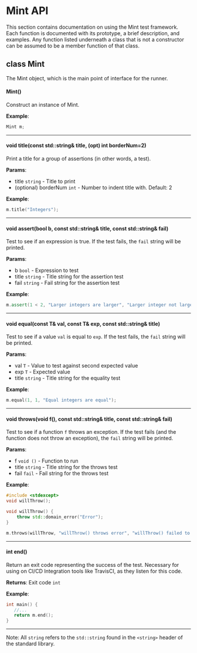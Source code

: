 # Mint API

This section contains documentation on using the Mint test framework. Each function is documented with its prototype, a brief description, and examples. Any function listed underneath a class that is not a constructor can be assumed to be a member function of that class.

## class Mint

The Mint object, which is the main point of interface for the runner.

#### Mint()

Construct an instance of Mint.

**Example**:

```cpp
Mint m;
```

---

#### void title(const std::string& title, (opt) int borderNum=2)

Print a title for a group of assertions (in other words, a test).

**Params**:

 - title `string` - Title to print
 - (optional) borderNum `int` - Number to indent title with. Default: 2

**Example**:

```cpp
m.title("Integers");
```

---

#### void assert(bool b, const std::string& title, const std::string& fail)

Test to see if an expression is true. If the test fails, the `fail` string will be printed.

**Params**:

 - b `bool` - Expression to test
 - title `string` - Title string for the assertion test
 - fail `string` - Fail string for the assertion test

**Example**:

```cpp
m.assert(1 < 2, "Larger integers are larger", "Larger integer not larger");
```

---

#### void equal(const T& val, const T& exp, const std::string& title)

Test to see if a value `val` is equal to `exp`. If the test fails, the `fail` string will be printed.

**Params**:

 - val `T` - Value to test against second expected value
 - exp `T` - Expected value
 - title `string` - Title string for the equality test

**Example**:

```cpp
m.equal(1, 1, "Equal integers are equal");
```
---

#### void throws(void f(), const std::string& title, const std::string& fail)

Test to see if a function `f` throws an exception. If the test fails (and the function does not throw an exception), the `fail` string will be printed.

**Params**:

 - f `void ()` - Function to run
 - title `string` - Title string for the throws test
 - fail `fail` - Fail string for the throws test

**Example**:

```cpp
#include <stdexcept>
void willThrow();

void willThrow() {
    throw std::domain_error("Error");
}

m.throws(willThrow, "willThrow() throws error", "willThrow() failed to throw error")
```

---

#### int end()

Return an exit code representing the success of the test. Necessary for using on CI/CD Integration tools like TravisCI, as they listen for this code.

**Returns**: Exit code `int`

**Example**:

```cpp
int main() {
   //...
   return m.end();
}
```

---

Note: All `string` refers to the `std::string` found in the `<string>` header of the standard library. 
